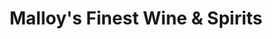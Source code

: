 ---
title: "Malloy's Finest Wine & Spirits"
url: /naperville/malloys-finest-wine-and-spirits/
shop: alcohol
---